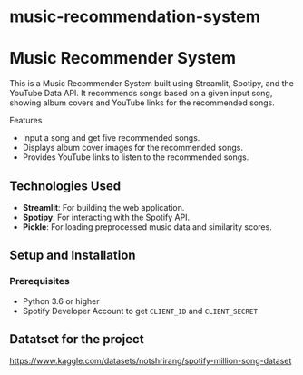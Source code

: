 # music-recommendation-system

# Music Recommender System

This is a Music Recommender System built using Streamlit, Spotipy, and the YouTube Data API. It recommends songs based on a given input song, showing album covers and YouTube links for the recommended songs.

 Features

- Input a song and get five recommended songs.
- Displays album cover images for the recommended songs.
- Provides YouTube links to listen to the recommended songs.

## Technologies Used

- **Streamlit**: For building the web application.
- **Spotipy**: For interacting with the Spotify API.
- **Pickle**: For loading preprocessed music data and similarity scores.

## Setup and Installation

### Prerequisites

- Python 3.6 or higher
- Spotify Developer Account to get `CLIENT_ID` and `CLIENT_SECRET`

## Datatset for the project

https://www.kaggle.com/datasets/notshrirang/spotify-million-song-dataset

